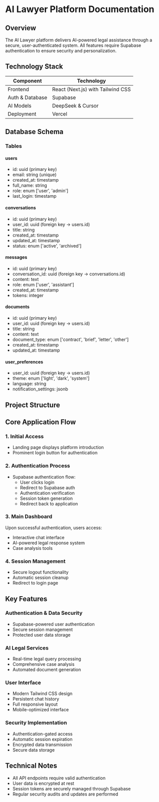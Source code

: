 # AI Lawyer Platform Documentation

## Overview
The AI Lawyer platform delivers AI-powered legal assistance through a secure, user-authenticated system. All features require Supabase authentication to ensure security and personalization.

## Technology Stack
| Component | Technology |
|-----------|------------|
| Frontend | React (Next.js) with Tailwind CSS |
| Auth & Database | Supabase |
| AI Models | DeepSeek & Cursor |
| Deployment | Vercel |

## Database Schema

### Tables

#### users
- id: uuid (primary key)
- email: string (unique)
- created_at: timestamp
- full_name: string
- role: enum ['user', 'admin']
- last_login: timestamp

#### conversations
- id: uuid (primary key)
- user_id: uuid (foreign key -> users.id)
- title: string
- created_at: timestamp
- updated_at: timestamp
- status: enum ['active', 'archived']

#### messages
- id: uuid (primary key)
- conversation_id: uuid (foreign key -> conversations.id)
- content: text
- role: enum ['user', 'assistant']
- created_at: timestamp
- tokens: integer

#### documents
- id: uuid (primary key)
- user_id: uuid (foreign key -> users.id)
- title: string
- content: text
- document_type: enum ['contract', 'brief', 'letter', 'other']
- created_at: timestamp
- updated_at: timestamp

#### user_preferences
- user_id: uuid (foreign key -> users.id)
- theme: enum ['light', 'dark', 'system']
- language: string
- notification_settings: jsonb

## Project Structure

## Core Application Flow

### 1. Initial Access
- Landing page displays platform introduction
- Prominent login button for authentication

### 2. Authentication Process
- Supabase authentication flow:
  - User clicks login
  - Redirect to Supabase auth
  - Authentication verification
  - Session token generation
  - Redirect back to application

### 3. Main Dashboard
Upon successful authentication, users access:
- Interactive chat interface
- AI-powered legal response system
- Case analysis tools

### 4. Session Management
- Secure logout functionality
- Automatic session cleanup
- Redirect to login page

## Key Features

### Authentication & Data Security
- Supabase-powered user authentication
- Secure session management
- Protected user data storage

### AI Legal Services
- Real-time legal query processing
- Comprehensive case analysis
- Automated document generation

### User Interface
- Modern Tailwind CSS design
- Persistent chat history
- Full responsive layout
- Mobile-optimized interface

### Security Implementation
- Authentication-gated access
- Automatic session expiration
- Encrypted data transmission
- Secure data storage

## Technical Notes
- All API endpoints require valid authentication
- User data is encrypted at rest
- Session tokens are securely managed through Supabase
- Regular security audits and updates are performed

